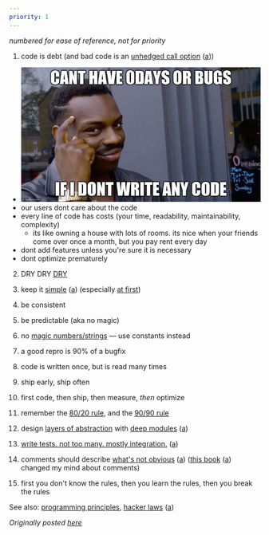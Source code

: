 ```yaml
---
priority: 1
---
```


_numbered for ease of reference, not for priority_

1. code is debt (and bad code is an [unhedged call option](https://www.castsoftware.com/blog/bad-code-isnt-technical-debt-its-an-unhedged-call-option) ([a](/archive/www.castsoftware.com~blog~bad-code-isnt-technical-debt-its-an-unhedged-call-option.html)))
  - ![cant have 0-days or bugs if I dont write any code](/img/no-bugs.jpg)
  - our users dont care about the code
  - every line of code has costs (your time, readability, maintainability, complexity)
    - its like owning a house with lots of rooms. its nice when your friends come over once a month, but you pay rent every day
  - dont add features unless you're sure it is necessary
  - dont optimize prematurely

2. DRY DRY [DRY](https://en.wikipedia.org/wiki/Don%27t_repeat_yourself)

3. keep it [simple](https://github.com/matthiasn/talk-transcripts/blob/master/Hickey_Rich/SimpleMadeEasy.md) ([a](/archive/github.com~matthiasn~talk-transcripts~blob~master~Hickey_Rich~SimpleMadeEasy.md.html)) (especially [at first](https://en.wikipedia.org/wiki/John_Gall_(author)#Gall.27s_law))

4. be consistent

5. be predictable (aka no magic)

6. no [magic numbers/strings](https://en.wikipedia.org/wiki/Magic_number_(programming)#Unnamed_numerical_constants) — use constants instead

7. a good repro is 90% of a bugfix

8. code is written once, but is read many times

9. ship early, ship often

10. first code, then ship, then measure, *then* optimize

11. remember the [80/20 rule](https://en.wikipedia.org/wiki/Pareto_principle), and the [90/90 rule](https://en.wikipedia.org/wiki/Ninety-ninety_rule)

12. design [layers of abstraction](https://en.wikipedia.org/wiki/Abstraction_layer) with [deep modules](https://web.stanford.edu/~ouster/cgi-bin/cs190-winter18/lecture.php?topic=modularDesign) ([a](/archive/web.stanford.edu~~ouster~cgi-bin~cs190-winter18~lecture.php%3ftopic=modularDesign.html))

13. [write tests. not too many. mostly integration.](https://kentcdodds.com/blog/write-tests) ([a](/archive/kentcdodds.com~blog~write-tests.html))

14. comments should describe [what's not obvious](https://web.stanford.edu/~ouster/cgi-bin/cs190-winter18/lecture.php?topic=comments) ([a](/archive/web.stanford.edu~~ouster~cgi-bin~cs190-winter18~lecture.php%3ftopic=comments.html)) ([this book](https://www.goodreads.com/en/book/show/39996759-a-philosophy-of-software-design) ([a](/archive/www.goodreads.com~en~book~show~39996759-a-philosophy-of-software-design.html)) changed my mind about comments)

15. first you don't know the rules, then you learn the rules, then you break the rules

See also: [programming principles](https://en.wikipedia.org/wiki/Category:Programming_principles), [hacker laws](https://github.com/dwmkerr/hacker-laws) ([a](/archive/github.com~dwmkerr~hacker-laws.html))

*Originally posted [here](https://gist.github.com/lyoshenka/0a43205aa9a072b196ff87e2c689a8b9)*
